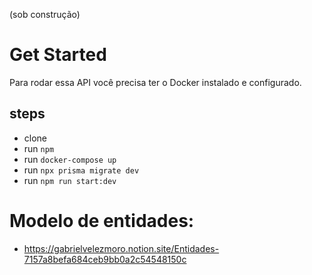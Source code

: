 (sob construção)
# Get Started

Para rodar essa API você precisa ter o Docker instalado e configurado.

## steps 
- clone
- run `npm` 
- run `docker-compose up`
- run `npx prisma migrate dev`
- run `npm run start:dev`



# Modelo de entidades: 

- https://gabrielvelezmoro.notion.site/Entidades-7157a8befa684ceb9bb0a2c54548150c